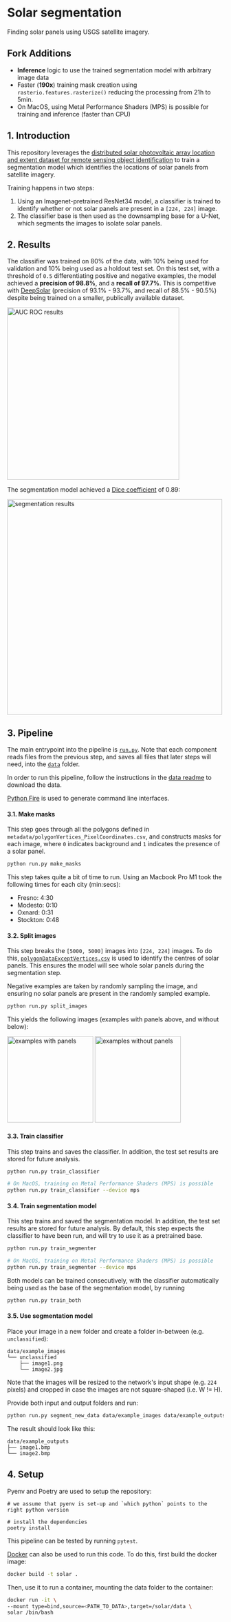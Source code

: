 # Solar segmentation

Finding solar panels using USGS satellite imagery.

## Fork Additions

- **Inference** logic to use the trained segmentation model with arbitrary image data
- Faster (**190x**) training mask creation using `rasterio.features.rasterize()` reducing the processing from 21h to 5min.
- On MacOS, using Metal Performance Shaders (MPS) is possible for training and inference (faster than CPU)

## 1. Introduction

This repository leverages the [distributed solar photovoltaic array location and extent dataset for remote sensing object identification](https://www.nature.com/articles/sdata2016106)
to train a segmentation model which identifies the locations of solar panels from satellite imagery.

Training happens in two steps:

1. Using an Imagenet-pretrained ResNet34 model, a classifier is trained to identify whether or not solar panels are present
in a `[224, 224]` image.
2. The classifier base is then used as the downsampling base for a U-Net, which segments the images to isolate solar panels. 

## 2. Results

The classifier was trained on 80% of the data, with 10% being used for validation and 10% being used as a holdout test set.
On this test set, with a threshold of `0.5` differentiating positive and negative examples, the model achieved a **precision
of 98.8%**, and a **recall of 97.7%**. This is competitive with [DeepSolar](http://web.stanford.edu/group/deepsolar/home) 
(precision of 93.1% - 93.7%, and recall of 88.5% - 90.5%) despite being trained on a smaller, publically available dataset.

<img src="diagrams/test_auc_roc.png" alt="AUC ROC results" height="400px"/>

The segmentation model achieved a [Dice coefficient](https://en.wikipedia.org/wiki/S%C3%B8rensen%E2%80%93Dice_coefficient)
of 0.89:

<img src="diagrams/segmentation_predictions.png" alt="segmentation results" height="500px"/>

## 3. Pipeline

The main entrypoint into the pipeline is [`run.py`](solarnet/run.py). Note that each component reads files from the 
previous step, and saves all files that later steps will need, into the [`data`](data) folder.

In order to run this pipeline, follow the instructions in the [data readme](data/README.md) to download the data.

[Python Fire](https://github.com/google/python-fire) is used to generate command line interfaces.

#### 3.1. Make masks

This step goes through all the polygons defined in `metadata/polygonVertices_PixelCoordinates.csv`, and constructs masks
for each image, where `0` indicates background and `1` indicates the presence of a solar panel.

```bash
python run.py make_masks
```
This step takes quite a bit of time to run. Using an Macbook Pro M1 took the following times for each city (min:secs):

- Fresno: 4:30
- Modesto: 0:10
- Oxnard: 0:31
- Stockton: 0:48

#### 3.2. Split images

This step breaks the `[5000, 5000]` images into `[224, 224]` images. To do this, [`polygonDataExceptVertices.csv`](data/metadata/polygonDataExceptVertices.csv)
is used to identify the centres of solar panels. This ensures the model will see whole solar panels during the segmentation step.

Negative examples are taken by randomly sampling the image, and ensuring no solar panels are present in the randomly sampled example.

```bash
python run.py split_images
```

This yields the following images (examples with panels above, and without below):

<img src="diagrams/positive_splits.png" alt="examples with panels" height="200px"/>

<img src="diagrams/negative_splits.png" alt="examples without panels" height="200px"/>

#### 3.3. Train classifier

This step trains and saves the classifier. In addition, the test set results are stored for future analysis.

```bash
python run.py train_classifier

# On MacOS, training on Metal Performance Shaders (MPS) is possible
python run.py train_classifier --device mps
```

#### 3.4. Train segmentation model

This step trains and saved the segmentation model. In addition, the test set results are stored for future analysis.
By default, this step expects the classifier to have been run, and will try to use it as a pretrained base.

```bash
python run.py train_segmenter

# On MacOS, training on Metal Performance Shaders (MPS) is possible
python run.py train_segmenter --device mps
```

Both models can be trained consecutively, with the classifier automatically being used as the base of the segmentation
model, by running
```bash
python run.py train_both
```

#### 3.5. Use segmentation model

Place your image in a new folder and create a folder in-between (e.g. `unclassified`):

```
data/example_images
└── unclassified
    ├── image1.png
    └── image2.jpg
```

Note that the images will be resized to the network's input shape (e.g. `224` pixels) and
cropped in case the images are not square-shaped (i.e. W != H).

Provide both input and output folders and run:

```bash
python run.py segment_new_data data/example_images data/example_outputs
```

The result should look like this:

```
data/example_outputs
├── image1.bmp
└── image2.bmp
```

## 4. Setup

Pyenv and Poetry are used to setup the repository:

```
# we assume that pyenv is set-up and `which python` points to the right python version

# install the dependencies
poetry install
```

This pipeline can be tested by running `pytest`.

[Docker](https://www.docker.com/) can also be used to run this code. To do this, first build the docker image:

```bash
docker build -t solar .
```

Then, use it to run a container, mounting the data folder to the container:

```bash
docker run -it \
--mount type=bind,source=<PATH_TO_DATA>,target=/solar/data \
solar /bin/bash
```
